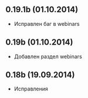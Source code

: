 ## 0.19.1b (01.10.2014)

  - Исправлен баг в webinars

## 0.19b (01.10.2014)

  - Добавлен раздел webinars

## 0.18b (19.09.2014)
  - Исправления
